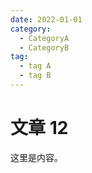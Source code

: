 ```yaml
---
date: 2022-01-01
category:
  - CategoryA
  - CategoryB
tag:
  - tag A
  - tag B
---
```


# 文章 12

这里是内容。
